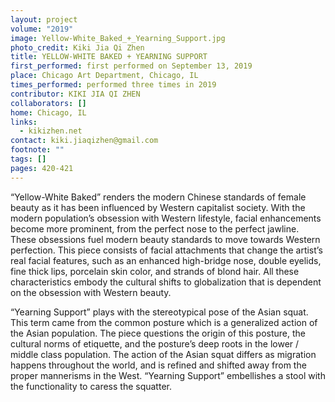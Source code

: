 ```yaml
---
layout: project
volume: "2019"
image: Yellow-White_Baked_+_Yearning_Support.jpg
photo_credit: Kiki Jia Qi Zhen
title: YELLOW-WHITE BAKED + YEARNING SUPPORT
first_performed: first performed on September 13, 2019
place: Chicago Art Department, Chicago, IL
times_performed: performed three times in 2019
contributor: KIKI JIA QI ZHEN
collaborators: []
home: Chicago, IL
links:
  - kikizhen.net
contact: kiki.jiaqizhen@gmail.com
footnote: ""
tags: []
pages: 420-421
---
```


“Yellow-White Baked” renders the modern Chinese standards of female beauty as it has been influenced by Western capitalist society. With the modern population’s obsession with Western lifestyle, facial enhancements become more prominent, from the perfect nose to the perfect jawline. These obsessions fuel modern beauty standards to move towards Western perfection. This piece consists of facial attachments that change the artist’s real facial features, such as an enhanced high-bridge nose, double eyelids, fine thick lips, porcelain skin color, and strands of blond hair. All these characteristics embody the cultural shifts to globalization that is dependent on the obsession with Western beauty.

“Yearning Support” plays with the stereotypical pose of the Asian squat. This term came from the common posture which is a generalized action of the Asian population. The piece questions the origin of this posture, the cultural norms of etiquette, and the posture’s deep roots in the lower / middle class population. The action of the Asian squat differs as migration happens throughout the world, and is refined and shifted away from the proper mannerisms in the West. “Yearning Support” embellishes a stool with the functionality to caress the squatter.
